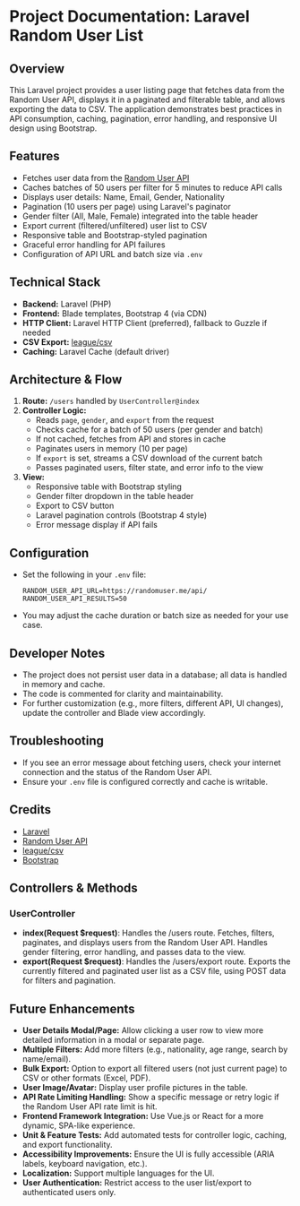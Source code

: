 # Project Documentation: Laravel Random User List

## Overview
This Laravel project provides a user listing page that fetches data from the Random User API, displays it in a paginated and filterable table, and allows exporting the data to CSV. The application demonstrates best practices in API consumption, caching, pagination, error handling, and responsive UI design using Bootstrap.

## Features
- Fetches user data from the [Random User API](https://randomuser.me/api/)
- Caches batches of 50 users per filter for 5 minutes to reduce API calls
- Displays user details: Name, Email, Gender, Nationality
- Pagination (10 users per page) using Laravel's paginator
- Gender filter (All, Male, Female) integrated into the table header
- Export current (filtered/unfiltered) user list to CSV
- Responsive table and Bootstrap-styled pagination
- Graceful error handling for API failures
- Configuration of API URL and batch size via `.env`

## Technical Stack
- **Backend:** Laravel (PHP)
- **Frontend:** Blade templates, Bootstrap 4 (via CDN)
- **HTTP Client:** Laravel HTTP Client (preferred), fallback to Guzzle if needed
- **CSV Export:** [league/csv](https://csv.thephpleague.com/)
- **Caching:** Laravel Cache (default driver)

## Architecture & Flow
1. **Route:** `/users` handled by `UserController@index`
2. **Controller Logic:**
   - Reads `page`, `gender`, and `export` from the request
   - Checks cache for a batch of 50 users (per gender and batch)
   - If not cached, fetches from API and stores in cache
   - Paginates users in memory (10 per page)
   - If `export` is set, streams a CSV download of the current batch
   - Passes paginated users, filter state, and error info to the view
3. **View:**
   - Responsive table with Bootstrap styling
   - Gender filter dropdown in the table header
   - Export to CSV button
   - Laravel pagination controls (Bootstrap 4 style)
   - Error message display if API fails

## Configuration
- Set the following in your `.env` file:
  ```env
  RANDOM_USER_API_URL=https://randomuser.me/api/
  RANDOM_USER_API_RESULTS=50
  ```
- You may adjust the cache duration or batch size as needed for your use case.

## Developer Notes
- The project does not persist user data in a database; all data is handled in memory and cache.
- The code is commented for clarity and maintainability.
- For further customization (e.g., more filters, different API, UI changes), update the controller and Blade view accordingly.

## Troubleshooting
- If you see an error message about fetching users, check your internet connection and the status of the Random User API.
- Ensure your `.env` file is configured correctly and cache is writable.

## Credits
- [Laravel](https://laravel.com/)
- [Random User API](https://randomuser.me/)
- [league/csv](https://csv.thephpleague.com/)
- [Bootstrap](https://getbootstrap.com/)

## Controllers & Methods

### UserController
- **index(Request $request)**: Handles the /users route. Fetches, filters, paginates, and displays users from the Random User API. Handles gender filtering, error handling, and passes data to the view.
- **export(Request $request)**: Handles the /users/export route. Exports the currently filtered and paginated user list as a CSV file, using POST data for filters and pagination.

## Future Enhancements

- **User Details Modal/Page:** Allow clicking a user row to view more detailed information in a modal or separate page.
- **Multiple Filters:** Add more filters (e.g., nationality, age range, search by name/email).
- **Bulk Export:** Option to export all filtered users (not just current page) to CSV or other formats (Excel, PDF).
- **User Image/Avatar:** Display user profile pictures in the table.
- **API Rate Limiting Handling:** Show a specific message or retry logic if the Random User API rate limit is hit.
- **Frontend Framework Integration:** Use Vue.js or React for a more dynamic, SPA-like experience.
- **Unit & Feature Tests:** Add automated tests for controller logic, caching, and export functionality.
- **Accessibility Improvements:** Ensure the UI is fully accessible (ARIA labels, keyboard navigation, etc.).
- **Localization:** Support multiple languages for the UI.
- **User Authentication:** Restrict access to the user list/export to authenticated users only.
       